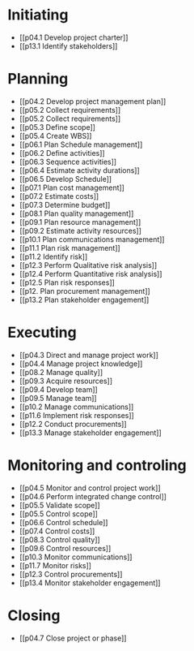 # Initiating
* [[p04.1 Develop project charter]]
* [[p13.1 Identify stakeholders]]

# Planning
* [[p04.2 Develop project management plan]]
* [[p05.2 Collect requirements]]
* [[p05.2 Collect requirements]]
* [[p05.3 Define scope]]
* [[p05.4 Create WBS]]
* [[p06.1 Plan Schedule management]]
* [[p06.2 Define activities]]
* [[p06.3 Sequence activities]]
* [[p06.4 Estimate activity durations]]
* [[p06.5 Develop Schedule]]
* [[p07.1 Plan cost management]]
* [[p07.2 Estimate costs]]
* [[p07.3 Determine budget]]
* [[p08.1 Plan quality management]]
* [[p09.1 Plan resource management]]
* [[p09.2 Estimate activity resources]]
* [[p10.1 Plan communications management]]
* [[p11.1 Plan risk management]]
* [[p11.2 Identify risk]]
* [[p12.3 Perform Qualitative risk analysis]]
* [[p12.4 Perform Quantitative risk analysis]]
* [[p12.5 Plan risk responses]]
* [[p12. Plan procurement management]]
* [[p13.2 Plan stakeholder engagement]]

# Executing
* [[p04.3 Direct and manage project work]]
* [[p04.4 Manage project knowledge]]
* [[p08.2 Manage quality]]
* [[p09.3 Acquire resources]]
* [[p09.4 Develop team]]
* [[p09.5 Manage team]]
* [[p10.2 Manage communications]]
* [[p11.6 Implement risk responses]]
* [[p12.2 Conduct procurements]]
* [[p13.3 Manage stakeholder engagement]]

# Monitoring and controling
* [[p04.5 Monitor and control project work]]
* [[p04.6 Perform integrated change control]]
* [[p05.5 Validate scope]]
* [[p05.5 Control scope]]
* [[p06.6 Control schedule]]
* [[p07.4 Control costs]]
* [[p08.3 Control quality]]
* [[p09.6 Control resources]]
* [[p10.3 Monitor communications]]
* [[p11.7 Monitor risks]]
* [[p12.3 Control procurements]]
* [[p13.4 Monitor stakeholder engagement]]

# Closing
* [[p04.7 Close project or phase]]

